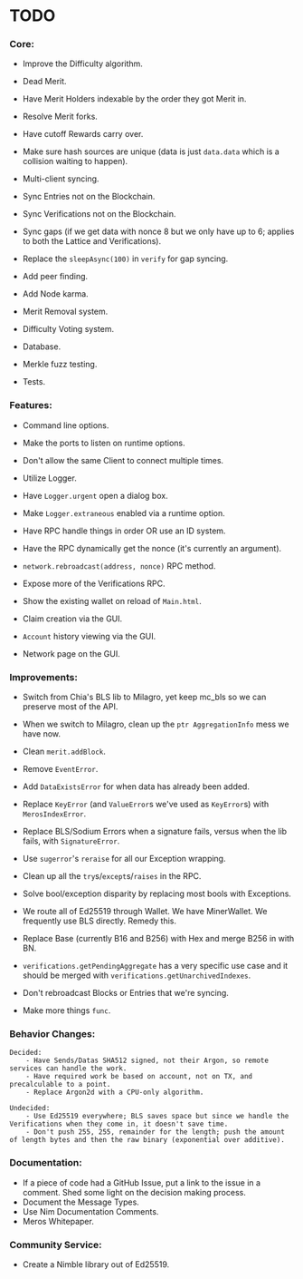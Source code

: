 # TODO

### Core:
- Improve the Difficulty algorithm.
- Dead Merit.
- Have Merit Holders indexable by the order they got Merit in.
- Resolve Merit forks.
- Have cutoff Rewards carry over.

- Make sure hash sources are unique (data is just `data.data` which is a collision waiting to happen).
- Multi-client syncing.
- Sync Entries not on the Blockchain.
- Sync Verifications not on the Blockchain.
- Sync gaps (if we get data with nonce 8 but we only have up to 6; applies to both the Lattice and Verifications).
- Replace the `sleepAsync(100)` in `verify` for gap syncing.
- Add peer finding.
- Add Node karma.

- Merit Removal system.
- Difficulty Voting system.

- Database.

- Merkle fuzz testing.
- Tests.

### Features:
- Command line options.
- Make the ports to listen on runtime options.

- Don't allow the same Client to connect multiple times.

- Utilize Logger.
- Have `Logger.urgent` open a dialog box.
- Make `Logger.extraneous` enabled via a runtime option.

- Have RPC handle things in order OR use an ID system.
- Have the RPC dynamically get the nonce (it's currently an argument).
- `network.rebroadcast(address, nonce)` RPC method.
- Expose more of the Verifications RPC.

- Show the existing wallet on reload of `Main.html`.
- Claim creation via the GUI.
- `Account` history viewing via the GUI.
- Network page on the GUI.

### Improvements:
- Switch from Chia's BLS lib to Milagro, yet keep mc_bls so we can preserve most of the API.
- When we switch to Milagro, clean up the `ptr AggregationInfo` mess we have now.

- Clean `merit.addBlock`.

- Remove `EventError`.
- Add `DataExistsError` for when data has already been added.
- Replace `KeyError` (and `ValueError`s we've used as `KeyError`s) with `MerosIndexError`.
- Replace BLS/Sodium Errors when a signature fails, versus when the lib fails, with `SignatureError`.
- Use `sugerror`'s `reraise` for all our Exception wrapping.
- Clean up all the `try`s/`except`s/`raises` in the RPC.
- Solve bool/exception disparity by replacing most bools with Exceptions.

- We route all of Ed25519 through Wallet. We have MinerWallet. We frequently use BLS directly. Remedy this.
- Replace Base (currently B16 and B256) with Hex and merge B256 in with BN.

- `verifications.getPendingAggregate` has a very specific use case and it should be merged with `verifications.getUnarchivedIndexes`.

- Don't rebroadcast Blocks or Entries that we're syncing.

- Make more things `func`.

### Behavior Changes:
    Decided:
        - Have Sends/Datas SHA512 signed, not their Argon, so remote services can handle the work.
        - Have required work be based on account, not on TX, and precalculable to a point.
        - Replace Argon2d with a CPU-only algorithm.

    Undecided:
        - Use Ed25519 everywhere; BLS saves space but since we handle the Verifications when they come in, it doesn't save time.
        - Don't push 255, 255, remainder for the length; push the amount of length bytes and then the raw binary (exponential over additive).

### Documentation:
- If a piece of code had a GitHub Issue, put a link to the issue in a comment. Shed some light on the decision making process.
- Document the Message Types.
- Use Nim Documentation Comments.
- Meros Whitepaper.

### Community Service:
- Create a Nimble library out of Ed25519.
